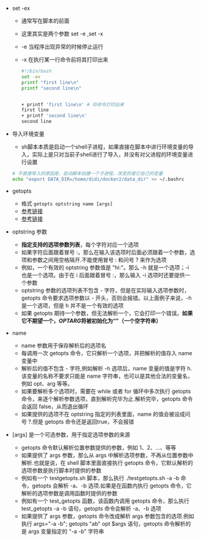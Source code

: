 - set -ex

  - 通常写在脚本的前面

  - 这里其实是两个参数 set -e ,set -x

  - -e 当程序出现异常的时候停止运行

  - -x 在执行某一行命令前将其打印出来

    ```bash
    #!/bin/bash
    set -ex
    printf "first line\n"
    printf "second line\n"
    
    
    + printf 'first line\n' # 将命令打印出来
    first line
    + printf 'second line\n'
    second line
    ```

    

- 导入环境变量

  - sh脚本本质是启动一个shell子进程，如果直接在脚本中进行环境变量的导入，实际上是只对当前子shell进行了导入，并没有对父进程的环境变量进行设置

  ```bash
  # 不直接导入的原因是，启动脚本创建一个子进程，改变的是它自己的变量
  echo "export DATA_DIR=/home/didi/docker2/data_dir" >> ~/.bashrc
  ```


- getopts
  - 格式 `getopts optstring name [args]`
  - [参考链接](https://www.iteye.com/blog/xingwang-ye-1601246)
  - [参考链接](https://blog.csdn.net/weixin_42552315/article/details/111945203?ops_request_misc=%257B%2522request%255Fid%2522%253A%2522166377715316782391837706%2522%252C%2522scm%2522%253A%252220140713.130102334.pc%255Fall.%2522%257D&request_id=166377715316782391837706&biz_id=0&utm_medium=distribute.pc_search_result.none-task-blog-2~all~first_rank_ecpm_v1~pc_rank_34-1-111945203-null-null.142^v49^pc_rank_34_1,201^v3^control_1&utm_term=%E4%BB%80%E4%B9%88%E6%98%AFgetopts&spm=1018.2226.3001.4187)

- optstring 参数
  - **指定支持的选项参数列表**，每个字符对应一个选项
  - 如果字符后面跟着冒号 :，那么在输入该选项时后面必须跟着一个参数，选项和参数之间用空格隔开.不能使用冒号 : 和问号 ? 来作为选项
  - 例如，一个有效的 optstring 参数值是 "hi:"。那么 -h 就是一个选项；-i 也是一个选项。由于在 i 后面跟着冒号 :，那么输入 -i 选项时还要提供一个参数
  - optstring 参数的选项列表不包含 - 字符，但是在实际输入选项参数时，getopts 命令要求选项参数以 - 开头，否则会报错。以上面例子来说，-h 是一个选项，但是 h 并不是一个有效的选项
  - 如果 getopts 期待一个参数，但无法解析一个，它会打印一个错误。**如果它不期望一个，*OPTARG*将被初始化为“”（一个空字符串）**
- name
  - name 参数用于保存解析后的选项名
  - 每调用一次 getopts 命令，它只解析一个选项，并把解析的值存入 name 变量中
  - 解析后的值不包含 - 字符,例如解析 -h 选项后，name 变量的值是字符 h.该变量的名称不要求只能是 name 字符串，也可以是其他合法的变量名，例如 opt、arg 等等。
  - 如果要解析多个选项时，需要在 while 或者 for 循环中多次执行 getopts 命令，来逐个解析参数选项，直到解析完毕为止.解析完毕，getopts 命令会返回 false，从而退出循环
  - 如果提供的选项不在 optstring 指定的列表里面，name 的值会被设成问号 ?.但是 getopts 命令还是返回true，不会报错
- [args] 是一个可选参数，用于指定选项参数的来源
  - getopts 命令默认解析位置参数提供的参数，例如 $1、$2、...、等等
  - 如果提供了 args 参数，那么从 args 中解析选项参数，不再从位置参数中解析.也就是说，在 shell 脚本里面直接执行 getopts 命令，它默认解析的选项参数是执行脚本时提供的参数
  - 例如有一个 testgetopts.sh 脚本，那么执行 ./testgetopts.sh -a -b 命令，getopts 会解析 -a、-b 选项.如果是在函数内执行 getopts 命令，它解析的选项参数是调用函数时提供的参数
  - 例如有一个 test_getopts 函数，该函数内调用 getopts 命令，那么执行 test_getopts -a -b 语句，getopts 命令会解析 -a、-b 选项
  - 如果提供了 args 参数，getopts 命令改成解析 args 参数包含的选项.例如执行 args="-a -b"; getopts "ab" opt $args 语句，getopts 命令解析的是 args 变量指定的 "-a -b" 字符串